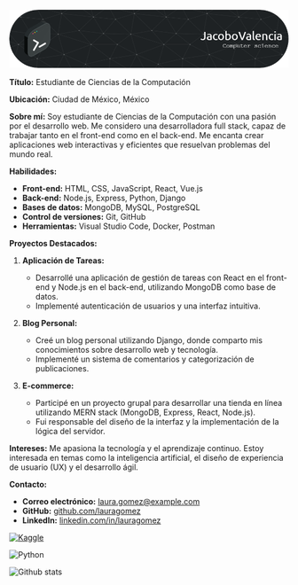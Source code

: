 
![banner](banner2.png)

**Título:** Estudiante de Ciencias de la Computación

**Ubicación:** Ciudad de México, México

**Sobre mí:**
Soy estudiante de Ciencias de la Computación con una pasión por el desarrollo web. Me considero una desarrolladora full stack, capaz de trabajar tanto en el front-end como en el back-end. Me encanta crear aplicaciones web interactivas y eficientes que resuelvan problemas del mundo real.

**Habilidades:**

- **Front-end:** HTML, CSS, JavaScript, React, Vue.js
- **Back-end:** Node.js, Express, Python, Django
- **Bases de datos:** MongoDB, MySQL, PostgreSQL
- **Control de versiones:** Git, GitHub
- **Herramientas:** Visual Studio Code, Docker, Postman

**Proyectos Destacados:**

1. **Aplicación de Tareas:**
   - Desarrollé una aplicación de gestión de tareas con React en el front-end y Node.js en el back-end, utilizando MongoDB como base de datos.
   - Implementé autenticación de usuarios y una interfaz intuitiva.

2. **Blog Personal:**
   - Creé un blog personal utilizando Django, donde comparto mis conocimientos sobre desarrollo web y tecnología.
   - Implementé un sistema de comentarios y categorización de publicaciones.

3. **E-commerce:**
   - Participé en un proyecto grupal para desarrollar una tienda en línea utilizando MERN stack (MongoDB, Express, React, Node.js).
   - Fui responsable del diseño de la interfaz y la implementación de la lógica del servidor.

**Intereses:**
Me apasiona la tecnología y el aprendizaje continuo. Estoy interesada en temas como la inteligencia artificial, el diseño de experiencia de usuario (UX) y el desarrollo ágil.

**Contacto:**
- **Correo electrónico:** laura.gomez@example.com
- **GitHub:** [github.com/lauragomez](https://github.com/lauragomez)
- **LinkedIn:** [linkedin.com/in/lauragomez](https://linkedin.com/in/lauragomez)



[![Kaggle](https://img.shields.io/badge/Kaggle-035a7d?style=for-the-badge&logo=kaggle&logoColor=white)](https://www.kaggle.com/jacobito311)



![Python](https://img.shields.io/badge/python-3670A0?style=for-the-badge&logo=python&logoColor=ffdd54)

![ Github stats](https://github-readme-stats.unername=)

